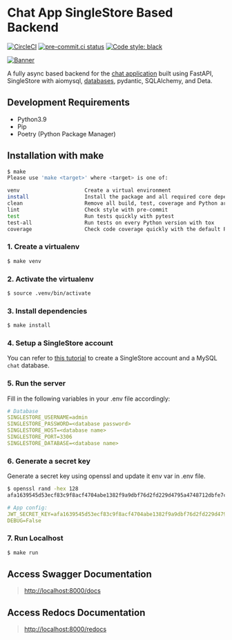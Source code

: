 # Chat App SingleStore Based Backend

[![CircleCI](https://dl.circleci.com/status-badge/img/gh/wiseaidev/fastapi-singlestore-backend/tree/main.svg?style=svg)](https://dl.circleci.com/status-badge/redirect/gh/wiseaidev/fastapi-singlestore-backend/tree/main)
[![pre-commit.ci status](https://results.pre-commit.ci/badge/github/wiseaidev/fastapi-singlestore-backend/main.svg)](https://results.pre-commit.ci/latest/github/wiseaidev/fastapi-singlestore-backend/main)
[![Code style: black](https://img.shields.io/badge/code%20style-black-000000.svg)](https://github.com/psf/black)

[![Banner](https://dev-to-uploads.s3.amazonaws.com/uploads/articles/rvoa7yq0f1grhumd6s0r.png)](https://github.com/wiseaidev/fastapi-singlestore-backend)


A fully async based backend for the [chat application](https://github.com/wiseaidev/chat) built using FastAPI, SingleStore with aiomysql, [databases](https://github.com/encode/databases), pydantic, SQLAlchemy, and Deta.

## Development Requirements

- Python3.9
- Pip
- Poetry (Python Package Manager)


## Installation with make

```sh
$ make
Please use 'make <target>' where <target> is one of:

venv                     Create a virtual environment
install                  Install the package and all required core dependencies
clean                    Remove all build, test, coverage and Python artifacts
lint                     Check style with pre-commit
test                     Run tests quickly with pytest
test-all                 Run tests on every Python version with tox
coverage                 Check code coverage quickly with the default Python
```

### 1. Create a virtualenv

```sh
$ make venv
```

### 2. Activate the virtualenv

```sh
$ source .venv/bin/activate
```

### 3. Install dependencies

```sh
$ make install
```

### 4. Setup a SingleStore account

You can refer to [this tutorial](https://dev.to/wiseai/a-deep-dive-into-connecting-fastapi-with-singlestore-2dn8#setting-up-singlestore) to create a SingleStore account and a MySQL `chat` database.

### 5. Run the server

Fill in the following variables in your .env file accordingly:

```yaml
# Database
SINGLESTORE_USERNAME=admin
SINGLESTORE_PASSWORD=<database password>
SINGLESTORE_HOST=<database name>
SINGLESTORE_PORT=3306
SINGLESTORE_DATABASE=<database name>
```

### 6. Generate a secret key

Generate a secret key using openssl and update it env var in .env file.

```sh
$ openssl rand -hex 128
afa1639545d53ecf83c9f8acf4704abe1382f9a9dbf76d2fd229d4795a4748712dbfe7cf1f0a812f1c0fad2d47c8343cd1017b22fc3bf43d052307137f6ba68cd2cb69748b561df846873a6257e3569d6307a7e022b82b79cb3d6e0fee00553d80913c1dcf946e2e91e1dfcbba1ed9f34c9250597c1f70f572744e91c68cbe76
```

```yaml
# App config:
JWT_SECRET_KEY=afa1639545d53ecf83c9f8acf4704abe1382f9a9dbf76d2fd229d4795a4748712dbfe7cf1f0a812f1c0fad2d47c8343cd1017b22fc3bf43d052307137f6ba68cd2cb69748b561df846873a6257e3569d6307a7e022b82b79cb3d6e0fee00553d80913c1dcf946e2e91e1dfcbba1ed9f34c9250597c1f70f572744e91c68cbe76
DEBUG=False
```

### 7. Run Localhost

```sh
$ make run
```

## Access Swagger Documentation

> <http://localhost:8000/docs>

## Access Redocs Documentation

> <http://localhost:8000/redocs>
